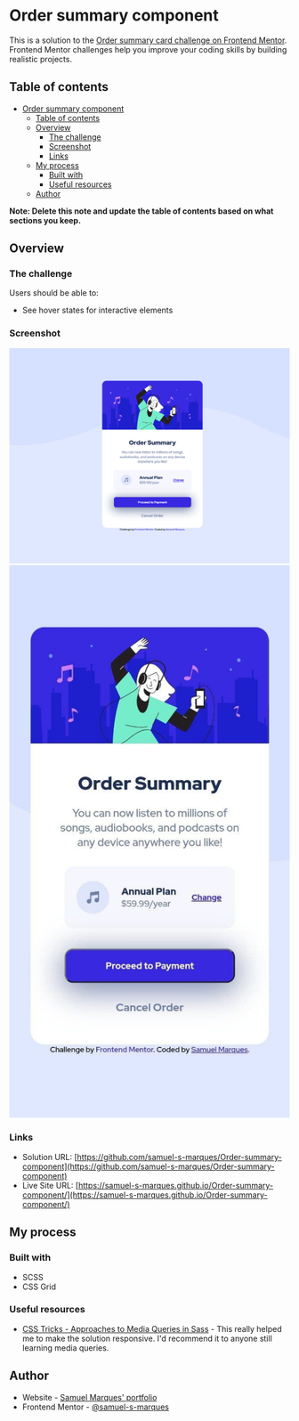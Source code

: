 # Order summary component

This is a solution to the [Order summary card challenge on Frontend Mentor](https://www.frontendmentor.io/challenges/order-summary-component-QlPmajDUj). Frontend Mentor challenges help you improve your coding skills by building realistic projects. 

## Table of contents

- [Order summary component](#order-summary-component)
	- [Table of contents](#table-of-contents)
	- [Overview](#overview)
		- [The challenge](#the-challenge)
		- [Screenshot](#screenshot)
		- [Links](#links)
	- [My process](#my-process)
		- [Built with](#built-with)
		- [Useful resources](#useful-resources)
	- [Author](#author)

**Note: Delete this note and update the table of contents based on what sections you keep.**

## Overview

### The challenge

Users should be able to:

- See hover states for interactive elements

### Screenshot

![Desktop screenshot](./screenshots/desktop.png)
![Mobile screenshot](./screenshots/mobile.jpg)

### Links

- Solution URL: [https://github.com/samuel-s-marques/Order-summary-component](https://github.com/samuel-s-marques/Order-summary-component)
- Live Site URL: [https://samuel-s-marques.github.io/Order-summary-component/](https://samuel-s-marques.github.io/Order-summary-component/)

## My process

### Built with

- SCSS
- CSS Grid

### Useful resources

- [CSS Tricks - Approaches to Media Queries in Sass](https://css-tricks.com/approaches-media-queries-sass/) - This really helped me to make the solution responsive. I'd recommend it to anyone still learning media queries.

## Author

- Website - [Samuel Marques' portfolio](https://samuel-s-marques.github.io/)
- Frontend Mentor - [@samuel-s-marques](https://www.frontendmentor.io/profile/samuel-s-marques)
